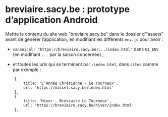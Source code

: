 # breviaire.sacy.be : prototype d’application Android

Mettre le contenu du site web "breviaire.sacy.be" dans le dossier d’"assets" avant de générer l’application,
en modifiant les différents `env.js` pour avoir :

- `canonical: 'https://breviaire.sacy.be/.../index.html'` dans `UI_ENV` (en modifiant `...` par la saison concernée) ;

- et toutes les urls qui se terminent par `/index.html`, dans `sites` comme par exemple :

```
    {
        title: 'L’Année Chrétienne - Le Tourneux',
        url: 'https://missel.sacy.be/index.html'
    },
    {
        title: 'Hiver - Bréviaire Le Tourneux',
        url: 'https://breviaire.sacy.be/hiver/index.html'
    },
```